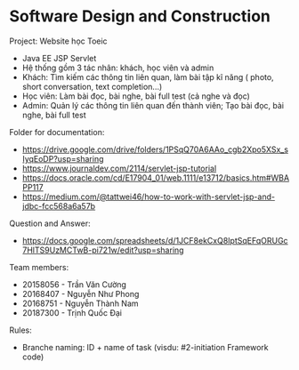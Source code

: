 # Software Design and Construction

 Project: Website học Toeic
- Java EE JSP Servlet
- Hệ thống gồm 3 tác nhân: khách, học viên và admin
- Khách: Tìm kiếm các thông tin liên quan, làm bài tập kĩ năng ( photo, short conversation, text completion...)
- Học viên: Làm bài đọc, bài nghe, bài full test (cả nghe và đọc)
- Admin: Quản lý các thông tin liên quan đến thành viên; Tạo bài đọc, bài nghe, bài full test


Folder for documentation:
- https://drive.google.com/drive/folders/1PSqQ70A6AAo_cgb2Xpo5XSx_sIyqEoDP?usp=sharing
- https://www.journaldev.com/2114/servlet-jsp-tutorial
- https://docs.oracle.com/cd/E17904_01/web.1111/e13712/basics.htm#WBAPP117
- https://medium.com/@tattwei46/how-to-work-with-servlet-jsp-and-jdbc-fcc568a6a57b


Question and Answer:
- https://docs.google.com/spreadsheets/d/1JCF8ekCxQ8IptSqEFqORUGc7HlTS9UzMCTwB-pi721w/edit?usp=sharing


Team members:
- 20158056 - Trần Văn Cường
- 20168407 - Nguyễn Như Phong
- 20168751 - Nguyễn Thành Nam
- 20187300 - Trịnh Quốc Đại


Rules:
- Branche naming: ID + name of task
(visdu: #2-initiation Framework code)
